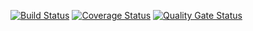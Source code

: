 [![Build Status](https://travis-ci.org/Dzigen/Second_prog_test.svg?branch=master)](https://travis-ci.org/Dzigen/Second_prog_test)
[![Coverage Status](https://coveralls.io/repos/github/Dzigen/Second_prog_test/badge.svg?branch=master)](https://coveralls.io/github/Dzigen/Second_prog_test?branch=master)
[![Quality Gate Status](https://sonarcloud.io/api/project_badges/measure?project=Dzigen_Second_prog_test&metric=alert_status)](https://sonarcloud.io/dashboard?id=Dzigen_Second_prog_test)